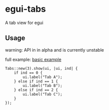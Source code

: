 
# egui-tabs

A tab view for egui

## Usage

warning: API in in alpha and is currently unstable 

full example: [basic example](examples/basic.rs)

```
Tabs::new(3).show(ui, |ui, ind| {
    if ind == 0 {
        ui.label("Tab A");
    } else if ind == 1 {
        ui.label("Tab B");
    } else if ind == 2 {
        ui.label("Tab C");
    }
});
```
